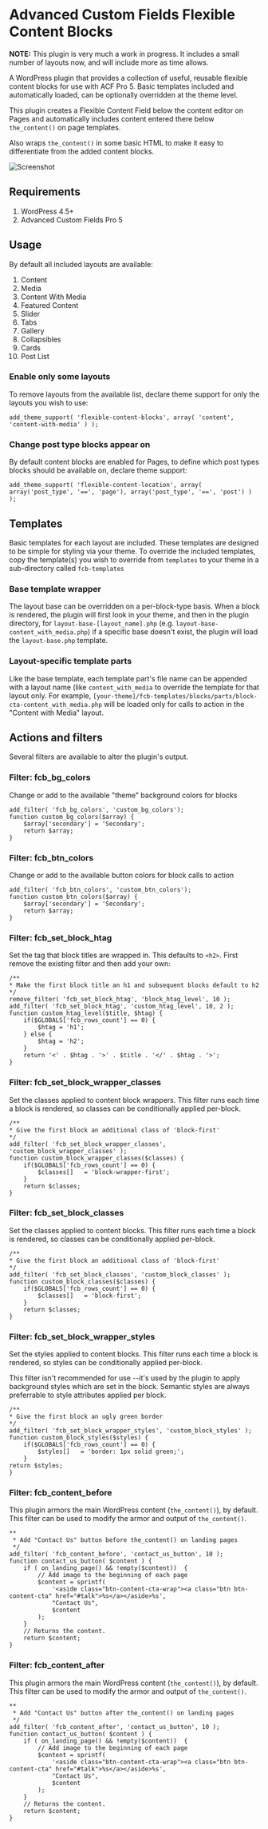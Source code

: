 # Advanced Custom Fields Flexible Content Blocks
**NOTE:** This plugin is very much a work in progress. It includes a small number of layouts now, and will include more as time allows.

A WordPress plugin that provides a collection of useful, reusable flexible content blocks for use with ACF Pro 5. Basic templates included and automatically loaded, can be optionally overridden at the theme level.

This plugin creates a Flexible Content Field below the content editor on Pages and automatically includes content entered there below `the_content()` on page templates.

Also wraps `the_content()` in some basic HTML to make it easy to differentiate from the added content blocks.

![Screenshot](/../gh-pages/screenshot.png?raw=true "Advanced Custom Fields Flexible Content Blocks")


## Requirements

1. WordPress 4.5+
2. Advanced Custom Fields Pro 5

## Usage
By default all included layouts are available:

1. Content
2. Media
3. Content With Media
4. Featured Content
5. Slider
6. Tabs
7. Gallery
8. Collapsibles
9. Cards
10. Post List

### Enable only some layouts
To remove layouts from the available list, declare theme support for only the layouts you wish to use:
````{r, engine='php', count_lines}
add_theme_support( 'flexible-content-blocks', array( 'content', 'content-with-media' ) );
````

### Change post type blocks appear on
By default content blocks are enabled for Pages, to define which post types blocks should be available on, declare theme support:

````{r, engine='php', count_lines}
add_theme_support( 'flexible-content-location', array( array('post_type', '==', 'page'), array('post_type', '==', 'post') ) );
````

## Templates
Basic templates for each layout are included. These templates are designed to be simple for styling via your theme. To override the included templates, copy the template(s) you wish to override from `templates` to your theme in a sub-directory called `fcb-templates`

### Base template wrapper
The layout base can be overridden on a per-block-type basis. When a block is rendered, the plugin will first look in your theme, and then in the plugin directory, for `layout-base-[layout_name].php` (e.g. `layout-base-content_with_media.php`) if a specific base doesn't exist, the plugin will load the `layout-base.php` template. 

### Layout-specific template parts
Like the base template, each template part's file name can be appended with a layout name (like `content_with_media` to override the template for that layout only. For example, `[your-theme]/fcb-templates/blocks/parts/block-cta-content_with_media.php` will be loaded only for calls to action in the "Content with Media" layout. 

## Actions and filters
Several filters are available to alter the plugin's output.

### Filter: fcb_bg_colors
Change or add to the available "theme" background colors for blocks

````
add_filter( 'fcb_bg_colors', 'custom_bg_colors');
function custom_bg_colors($array) {
    $array['secondary'] = 'Secondary';
    return $array;
}
````

### Filter: fcb_btn_colors
Change or add to the available button colors for block calls to action

````
add_filter( 'fcb_btn_colors', 'custom_btn_colors');
function custom_btn_colors($array) {
    $array['secondary'] = 'Secondary';
    return $array;
}
````

### Filter: fcb_set_block_htag
Set the tag that block titles are wrapped in. This defaults to `<h2>`. First remove the existing filter and then add your own:

````{r, engine='php', count_lines}
/**
* Make the first block title an h1 and subsequent blocks default to h2
*/
remove_filter( 'fcb_set_block_htag', 'block_htag_level', 10 );
add_filter( 'fcb_set_block_htag', 'custom_htag_level', 10, 2 );
function custom_htag_level($title, $htag) {
    if($GLOBALS['fcb_rows_count'] == 0) {
        $htag = 'h1';
    } else {
        $htag = 'h2';
    }
    return '<' . $htag . '>' . $title . '</' . $htag . '>';
}
````

### Filter: fcb_set_block_wrapper_classes
Set the classes applied to content block wrappers. This filter runs each time a block is rendered, so classes can be conditionally applied per-block. 

````{r, engine='php', count_lines}
/**
* Give the first block an additional class of 'block-first'
*/
add_filter( 'fcb_set_block_wrapper_classes', 'custom_block_wrapper_classes' );
function custom_block_wrapper_classes($classes) {
    if($GLOBALS['fcb_rows_count'] == 0) {
        $classes[]   = 'block-wrapper-first';
    }
    return $classes;
}
````

### Filter: fcb_set_block_classes
Set the classes applied to content blocks. This filter runs each time a block is rendered, so classes can be conditionally applied per-block. 

````{r, engine='php', count_lines}
/**
* Give the first block an additional class of 'block-first'
*/
add_filter( 'fcb_set_block_classes', 'custom_block_classes' );
function custom_block_classes($classes) {
    if($GLOBALS['fcb_rows_count'] == 0) {
        $classes[]   = 'block-first';
    }
    return $classes;
}
````

### Filter: fcb_set_block_wrapper_styles
Set the styles applied to content blocks. This filter runs each time a block is rendered, so styles can be conditionally applied per-block.

This filter isn't recommended for use --it's used by the plugin to apply background styles which are set in the block. Semantic styles are always preferrable to style attributes applied per block.

````{r, engine='php', count_lines}
/**
* Give the first block an ugly green border
*/
add_filter( 'fcb_set_block_wrapper_styles', 'custom_block_styles' );
function custom_block_styles($styles) {
    if($GLOBALS['fcb_rows_count'] == 0) {
        $styles[]   = 'border: 1px solid green;';
    }
return $styles;
}
````

### Filter: fcb_content_before
This plugin armors the main WordPress content (`the_content()`), by default. This filter can be used to modify the armor and output of `the_content()`.

````
**
 * Add "Contact Us" button before the_content() on landing pages
 */
add_filter( 'fcb_content_before', 'contact_us_button', 10 );
function contact_us_button( $content ) {
    if ( on_landing_page() && !empty($content))  {
        // Add image to the beginning of each page
        $content = sprintf(
            '<aside class="btn-content-cta-wrap"><a class="btn btn-content-cta" href="#talk">%s</a></aside>%s',
            "Contact Us",
            $content
        );
    }
    // Returns the content.
    return $content;
}
````

### Filter: fcb_content_after
This plugin armors the main WordPress content (`the_content()`), by default. This filter can be used to modify the armor and output of `the_content()`.

````
**
 * Add "Contact Us" button after the_content() on landing pages
 */
add_filter( 'fcb_content_after', 'contact_us_button', 10 );
function contact_us_button( $content ) {
    if ( on_landing_page() && !empty($content))  {
        // Add image to the beginning of each page
        $content = sprintf(
            '<aside class="btn-content-cta-wrap"><a class="btn btn-content-cta" href="#talk">%s</a></aside>%s',
            "Contact Us",
            $content
        );
    }
    // Returns the content.
    return $content;
}
````
